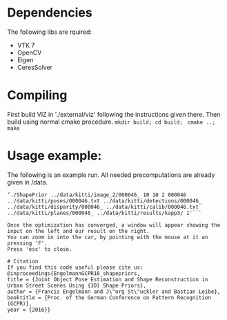 # Dependencies
The following libs are rquired:
* VTK 7
* OpenCV
* Eigen
* CeresSolver

# Compiling
First build VIZ in './external/viz' following the instructions given there.
Then build using normal cmake procedure.
```mkdir build; cd build; ```
```cmake ..; make```

# Usage example:
The following is an example run. All needed precomputations are already given in /data.
```
‘./ShapePrior ../data/kitti/image_2/000046_ 10 10 2 000046 ../data/kitti/poses/000046.txt ../data/kitti/detections/000046_ ../data/kitti/disparity/000046_ ../data/kitti/calib/000046.txt ../data/kitti/planes/000046_ ../data/kitti/results/kapp3/ 1'```

Once the optimization has converged, a window will appear showing the input on the left and our result on the right.
You can zoom in into the car, by pointing with the mouse at it an pressing 'F'.
Press 'esc' to close.

# Citation
If you find this code useful please cite us:
@inproceedings{EngelmannGCPR16_shapepriors, 
title = {Joint Object Pose Estimation and Shape Reconstruction in Urban Street Scenes Using {3D} Shape Priors},
author = {Francis Engelmann and J\"org St\"uckler and Bastian Leibe},
booktitle = {Proc. of the German Conference on Pattern Recognition (GCPR)},
year = {2016}}
